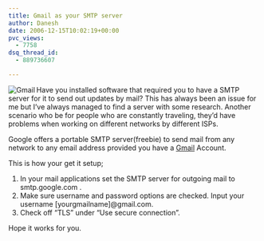 ```yaml
---
title: Gmail as your SMTP server
author: Danesh
date: 2006-12-15T10:02:19+00:00
pvc_views:
  - 7758
dsq_thread_id:
  - 889736607

---
```

<img align="left" alt="Gmail" id="image9" title="Gmail" src="/techblog/wp-content/uploads/2006/12/gmail-logo.jpg" /> Have you installed software that required you to have a SMTP server for it to send out updates by mail? This has always been an issue for me but I&#8217;ve always managed to find a server with some research. Another scenario who be for people who are constantly traveling, they&#8217;d have problems when working on different networks by different ISPs.

Google offers a portable SMTP server(freebie) to send mail from any network to any email address provided you have a [Gmail][1] Account.

This is how your get it setup;

1. In your mail applications set the SMTP server for outgoing mail to smtp.google.com .  
2. Make sure username and password options are checked. Input your username [yourgmailname]@gmail.com.  
3. Check off &#8220;TLS&#8221; under &#8220;Use secure connection&#8221;.

Hope it works for you.

 [1]: http://mail.google.com/mail/ "Gmail"